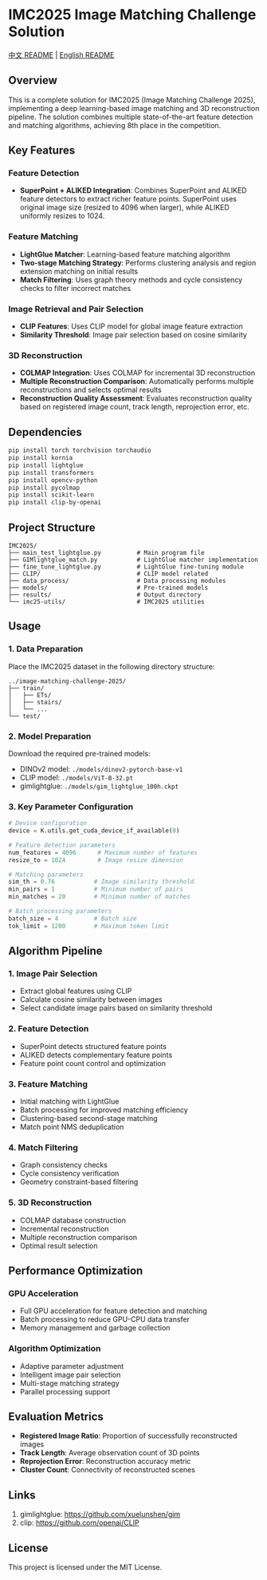 # IMC2025 Image Matching Challenge Solution

[中文 README](readme.zh.md) | [English README](readme.md)
## Overview

This is a complete solution for IMC2025 (Image Matching Challenge 2025), implementing a deep learning-based image matching and 3D reconstruction pipeline. The solution combines multiple state-of-the-art feature detection and matching algorithms, achieving 8th place in the competition.

## Key Features

### Feature Detection
- **SuperPoint + ALIKED Integration**: Combines SuperPoint and ALIKED feature detectors to extract richer feature points. SuperPoint uses original image size (resized to 4096 when larger), while ALIKED uniformly resizes to 1024.

### Feature Matching
- **LightGlue Matcher**: Learning-based feature matching algorithm
- **Two-stage Matching Strategy**: Performs clustering analysis and region extension matching on initial results
- **Match Filtering**: Uses graph theory methods and cycle consistency checks to filter incorrect matches

### Image Retrieval and Pair Selection
- **CLIP Features**: Uses CLIP model for global image feature extraction
- **Similarity Threshold**: Image pair selection based on cosine similarity

### 3D Reconstruction
- **COLMAP Integration**: Uses COLMAP for incremental 3D reconstruction
- **Multiple Reconstruction Comparison**: Automatically performs multiple reconstructions and selects optimal results
- **Reconstruction Quality Assessment**: Evaluates reconstruction quality based on registered image count, track length, reprojection error, etc.

## Dependencies

```bash
pip install torch torchvision torchaudio
pip install kornia
pip install lightglue
pip install transformers
pip install opencv-python
pip install pycolmap
pip install scikit-learn
pip install clip-by-openai
```

## Project Structure

```
IMC2025/
├── main_test_lightglue.py          # Main program file
├── GIMlightglue_match.py           # LightGlue matcher implementation
├── fine_tune_lightglue.py          # LightGlue fine-tuning module
├── CLIP/                           # CLIP model related
├── data_process/                   # Data processing modules
├── models/                         # Pre-trained models
├── results/                        # Output directory
└── imc25-utils/                    # IMC2025 utilities
```

## Usage

### 1. Data Preparation
Place the IMC2025 dataset in the following directory structure:
```
../image-matching-challenge-2025/
├── train/
│   ├── ETs/
│   ├── stairs/
│   └── ...
└── test/
```

### 2. Model Preparation
Download the required pre-trained models:
- DINOv2 model: `./models/dinov2-pytorch-base-v1`
- CLIP model: `./models/ViT-B-32.pt`
- gimlightglue: `./models/gim_lightglue_100h.ckpt`

### 3. Key Parameter Configuration

```python
# Device configuration
device = K.utils.get_cuda_device_if_available(0)

# Feature detection parameters
num_features = 4096      # Maximum number of features
resize_to = 1024         # Image resize dimension

# Matching parameters
sim_th = 0.76           # Image similarity threshold
min_pairs = 1           # Minimum number of pairs
min_matches = 20        # Minimum number of matches

# Batch processing parameters
batch_size = 4          # Batch size
tok_limit = 1200        # Maximum token limit
```

## Algorithm Pipeline

### 1. Image Pair Selection
- Extract global features using CLIP
- Calculate cosine similarity between images
- Select candidate image pairs based on similarity threshold

### 2. Feature Detection
- SuperPoint detects structured feature points
- ALIKED detects complementary feature points
- Feature point count control and optimization

### 3. Feature Matching
- Initial matching with LightGlue
- Batch processing for improved matching efficiency
- Clustering-based second-stage matching
- Match point NMS deduplication

### 4. Match Filtering
- Graph consistency checks
- Cycle consistency verification
- Geometry constraint-based filtering

### 5. 3D Reconstruction
- COLMAP database construction
- Incremental reconstruction
- Multiple reconstruction comparison
- Optimal result selection

## Performance Optimization

### GPU Acceleration
- Full GPU acceleration for feature detection and matching
- Batch processing to reduce GPU-CPU data transfer
- Memory management and garbage collection

### Algorithm Optimization
- Adaptive parameter adjustment
- Intelligent image pair selection
- Multi-stage matching strategy
- Parallel processing support

## Evaluation Metrics

- **Registered Image Ratio**: Proportion of successfully reconstructed images
- **Track Length**: Average observation count of 3D points
- **Reprojection Error**: Reconstruction accuracy metric
- **Cluster Count**: Connectivity of reconstructed scenes

## Links

1. gimlightglue: https://github.com/xuelunshen/gim
2. clip: https://github.com/openai/CLIP

## License

This project is licensed under the MIT License.